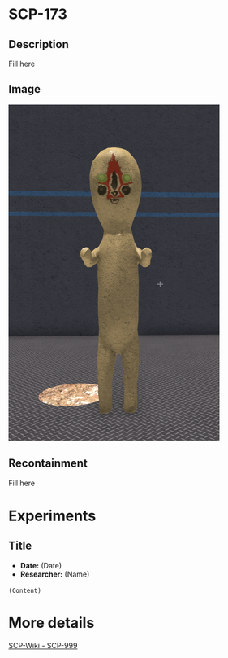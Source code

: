 # SCP-173

## Description
Fill here

## Image
![Image](/SCP/SCP-173.png)

## Recontainment
Fill here


# Experiments

## Title
* **Date:** (Date)
* **Researcher:** (Name)

`(Content)`

# More details
[SCP-Wiki - SCP-999](http://scp-wiki.wikidot.com/scp-173)
